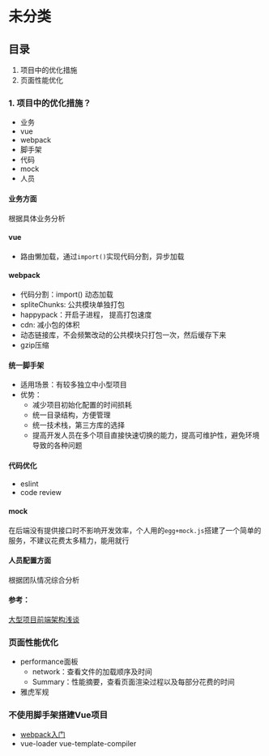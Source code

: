 # 未分类
## 目录
1. 项目中的优化措施
2. 页面性能优化

### 1. 项目中的优化措施？
- 业务
- vue
- webpack
- 脚手架
- 代码
- mock
- 人员
#### 业务方面
根据具体业务分析
#### vue
- 路由懒加载，通过`import()`实现代码分割，异步加载
#### webpack
- 代码分割：import() 动态加载
- spliteChunks: 公共模块单独打包
- happypack：开启子进程， 提高打包速度
- cdn: 减小包的体积
- 动态链接库，不会频繁改动的公共模块只打包一次，然后缓存下来
- gzip压缩
#### 统一脚手架
- 适用场景：有较多独立中小型项目
- 优势：
  - 减少项目初始化配置的时间损耗
  - 统一目录结构，方便管理
  - 统一技术栈，第三方库的选择
  - 提高开发人员在多个项目直接快速切换的能力，提高可维护性，避免环境导致的各种问题
#### 代码优化
- eslint
- code review
#### mock
在后端没有提供接口时不影响开发效率，个人用的`egg+mock.js`搭建了一个简单的服务，不建议花费太多精力，能用就行
#### 人员配置方面
根据团队情况综合分析  
#### 参考：
[大型项目前端架构浅谈](https://juejin.im/post/5cea1f705188250640005472#heading-30)

### 页面性能优化
- performance面板
  - network：查看文件的加载顺序及时间
  - Summary：性能摘要，查看页面渲染过程以及每部分花费的时间
- 雅虎军规


### 不使用脚手架搭建Vue项目
- [webpack入门]()
- vue-loader vue-template-compiler